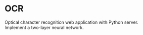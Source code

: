# OCR
Optical character recognition web application with Python server. 
Implement a two-layer neural network.
